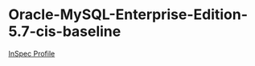 # Oracle-MySQL-Enterprise-Edition-5.7-cis-baseline

[InSpec Profile](https://github.com/mitre/oracle-mysql-ee-5.7-cis-baseline)			


<Weather/>


